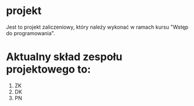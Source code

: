 # projekt
Jest to projekt zaliczeniowy, który należy wykonać w ramach kursu "Wstęp do programowania".
# Aktualny skład  zespołu projektowego to:
  1. ZK
  2. DK
  3. PN
